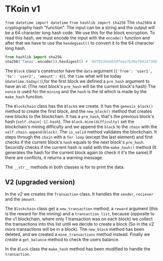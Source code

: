 # TKoin v1

`from datetime import datetime`
`from hashlib import sha256`
The `sha256`is a cryptography hash "function". The input can be a string and the output will be a 64 character long hash code. We use this for the block encryption. To read this hash, we must encode the input with the `encode()` function and after that we have to use the `hexdegiest()` to convert it to the 64 character long hash.

```py
from hashlib import sha256
sha256('Tamas'.encode()).hexdigest() # '0df0334ebb59feea7b36ef94147306f80916c96f604c99bcedd41a96ac348c4d'
```

The `Block` class's constructor have the `data` argument (`{'from': 'user1', 'to': 'user2', 'amount': 8}`), the `time` what will be today (`datetime.today()`),for the first block we defined a `pre_hash` argument to have an id. (The next block's `pre_hash` will be the current block's hash)
The `nonce` is used for the `mining` and the `hash` is the id which is made by the `make_hash` function.

The `Blockchain` class has the `Block`s we create. It has the `genesis_block()` method to create the first block, and the `new_block()` method that creates new blocks to the blockchain. It has a `pre_hash`, that's the previous block's hash (`self.chain[-1].hash`).  The `block.mine(difficulty)` set the blockchain's mining difficulty and we append the `block` to the `chain` with the `self.chain.append(block)`.
The `is_valid` method validates the blockchain. It steps through the `chain` with a `for loop` (except the last element) and first checks if the current block's `hash` equals to the next block's `pre_hash`. Secondly checks if the current hash is valid with the `make_hash()` method (It generates the hash for the current block again to check it it's the same).If there are conflicts, it returns a warning message.

The `__str__` methods in both classes is for to print the data.

## V2 (upgraded version)

In the *v2* we creates the `Transaction` class. It handles the `sender`, `reciever` and the `amount`.

The `Blockchain` class get a `new_transaction` method, a `reward` argument (this is the reward for the mining) and a `transaction_list`, because (opposite to the v1 blockchain, where only 1 transaction was on each block) we collect the transactions into this list until we decide to create a block (So in the v2 more transactions will be in a block). The `new_block` method has been deleted, and we created a `mine_transactions` method instead. Finally we create a `get_balance` method to check the users balance.

In the `Block` class the `make_hash` method has been modified to handle the `transaction`.
